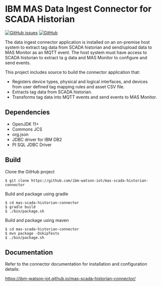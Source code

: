 # IBM MAS Data Ingest Connector for SCADA Historian

[![GitHub issues](https://img.shields.io/github/issues/ibm-watson-iot/mas-scada-historian-connector.svg)](https://github.com/ibm-watson-iot/mas-scada-historian-connector/issues)
[![GitHub](https://img.shields.io/github/license/ibm-watson-iot/mas-scada-historian-connector.svg)](https://github.com/ibm-watson-iot/mas-scada-historian-connector/blob/master/LICENSE)

The data ingest connector application is installed on an on-premise host system to extract tag data from SCADA historian
 and send/upload data to MAS Monitor as an MQTT event. The host system must have access to SCADA historian to extract ta
g data and MAS Monitor to configure and send events.

This project includes source to build the connector application that:

* Registers device types, physical and logical interfaces, and devices from user defined tag mapping rules and asset CSV
 file.
* Extracts tag data from SCADA historian.
* Transforms tag data into MQTT events and send events to MAS Monitor.


## Dependencies

* OpenJDK 11+
* Commons JCS
* org.json
* JDBC driver for IBM DB2
* PI SQL JDBC Driver


## Build 

Clone the GitHub project
```
$ git clone https://github.com/ibm-watson-iot/mas-scada-historian-connector
```

Build and package using gradle
```
$ cd mas-scada-historian-connector
$ gradle build
$ ./bin/package.sh
```

Build and package using maven
```
$ cd mas-scada-historian-connector
$ mvn package -DskipTests
$ ./bin/package.sh
```


## Documentation
Refer to the connector documentation for installation and configuration details:

https://ibm-watson-iot.github.io/mas-scada-historian-connector/

